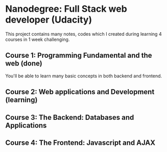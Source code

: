# Nanodegree: Full Stack web developer (Udacity)

This project contains many notes, codes which I created during learning 4 courses in 1 week challenging.

## Course 1: Programming Fundamental and the web (done)
You'll be able to learn many basic concepts in both backend and frontend. 


## Course 2: Web applications and Development (learning)

## Course 3: The Backend: Databases and Applications

## Course 4: The Frontend: Javascript and AJAX


